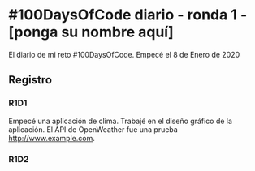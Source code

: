 # #100DaysOfCode diario - ronda 1 - [ponga su nombre aquí]

El diario de mi reto #100DaysOfCode. Empecé el 8 de Enero de 2020

## Registro

### R1D1

Empecé una aplicación de clima. Trabajé en el diseño gráfico de la aplicación. El API de OpenWeather fue una prueba http://www.example.com.

### R1D2
